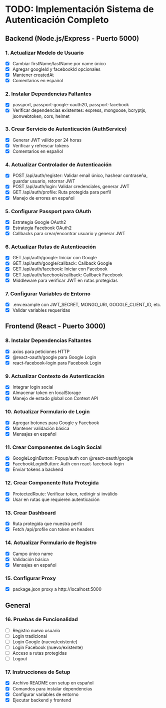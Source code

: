 # TODO: Implementación Sistema de Autenticación Completo

## Backend (Node.js/Express - Puerto 5000)

### 1. Actualizar Modelo de Usuario
- [x] Cambiar firstName/lastName por name único
- [x] Agregar googleId y facebookId opcionales
- [x] Mantener createdAt
- [x] Comentarios en español

### 2. Instalar Dependencias Faltantes
- [x] passport, passport-google-oauth20, passport-facebook
- [x] Verificar dependencias existentes: express, mongoose, bcryptjs, jsonwebtoken, cors, helmet

### 3. Crear Servicio de Autenticación (AuthService)
- [x] Generar JWT válido por 24 horas
- [x] Verificar y refrescar tokens
- [x] Comentarios en español

### 4. Actualizar Controlador de Autenticación
- [x] POST /api/auth/register: Validar email único, hashear contraseña, guardar usuario, retornar JWT
- [x] POST /api/auth/login: Validar credenciales, generar JWT
- [x] GET /api/auth/profile: Ruta protegida para perfil
- [x] Manejo de errores en español

### 5. Configurar Passport para OAuth
- [x] Estrategia Google OAuth2
- [x] Estrategia Facebook OAuth2
- [x] Callbacks para crear/encontrar usuario y generar JWT

### 6. Actualizar Rutas de Autenticación
- [x] GET /api/auth/google: Iniciar con Google
- [x] GET /api/auth/google/callback: Callback Google
- [x] GET /api/auth/facebook: Iniciar con Facebook
- [x] GET /api/auth/facebook/callback: Callback Facebook
- [x] Middleware para verificar JWT en rutas protegidas

### 7. Configurar Variables de Entorno
- [x] .env.example con JWT_SECRET, MONGO_URI, GOOGLE_CLIENT_ID, etc.
- [x] Validar variables requeridas

## Frontend (React - Puerto 3000)

### 8. Instalar Dependencias Faltantes
- [x] axios para peticiones HTTP
- [x] @react-oauth/google para Google Login
- [x] react-facebook-login para Facebook Login

### 9. Actualizar Contexto de Autenticación
- [x] Integrar login social
- [x] Almacenar token en localStorage
- [x] Manejo de estado global con Context API

### 10. Actualizar Formulario de Login
- [x] Agregar botones para Google y Facebook
- [x] Mantener validación básica
- [x] Mensajes en español

### 11. Crear Componentes de Login Social
- [x] GoogleLoginButton: Popup/auth con @react-oauth/google
- [x] FacebookLoginButton: Auth con react-facebook-login
- [x] Enviar tokens a backend

### 12. Crear Componente Ruta Protegida
- [x] ProtectedRoute: Verificar token, redirigir si inválido
- [x] Usar en rutas que requieren autenticación

### 13. Crear Dashboard
- [x] Ruta protegida que muestra perfil
- [x] Fetch /api/profile con token en headers

### 14. Actualizar Formulario de Registro
- [x] Campo único name
- [x] Validación básica
- [x] Mensajes en español

### 15. Configurar Proxy
- [x] package.json proxy a http://localhost:5000

## General

### 16. Pruebas de Funcionalidad
- [ ] Registro nuevo usuario
- [ ] Login tradicional
- [ ] Login Google (nuevo/existente)
- [ ] Login Facebook (nuevo/existente)
- [ ] Acceso a rutas protegidas
- [ ] Logout

### 17. Instrucciones de Setup
- [x] Archivo README con setup en español
- [x] Comandos para instalar dependencias
- [x] Configurar variables de entorno
- [x] Ejecutar backend y frontend
